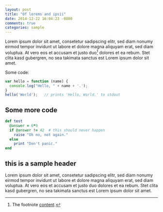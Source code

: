 ```yaml
---
layout: post
title: "Of lorems and ipsii"
date: 2014-12-22 16:04:23 -0800
comments: true
categories: sample
---
```


Lorem ipsum dolor sit amet, consetetur sadipscing elitr, sed diam nonumy eirmod
tempor invidunt ut labore et dolore magna aliquyam erat, sed diam voluptua. At
vero eos et accusam et justo duo[^1] dolores et ea rebum. Stet clita kasd gubergren,
no sea takimata sanctus est Lorem ipsum dolor sit amet.

Some code:

``` js
var hello = function (name) {
  console.log("Hello, " + name + '.');
}
hello('World');   // prints 'Hello, World.' to stdout
```


<!-- More -->

## Some more code

``` ruby
def test
  @answer = 6*9
  if @answer != 42  # this should never happen
    raise "Oh no, not again."
  else
    print "Don't panic."
end
``` 

## this is a sample header

Lorem ipsum dolor sit amet, consetetur sadipscing elitr, sed diam nonumy eirmod
tempor invidunt ut labore et dolore magna aliquyam erat, sed diam voluptua. At
vero eos et accusam et justo duo dolores et ea rebum. Stet clita kasd gubergren,
no sea takimata sanctus est Lorem ipsum dolor sit amet.


[^1]: The footnote [content](http://www.example.com).

